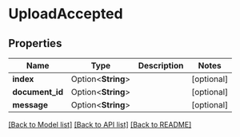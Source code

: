 # UploadAccepted

## Properties

Name | Type | Description | Notes
------------ | ------------- | ------------- | -------------
**index** | Option<**String**> |  | [optional]
**document_id** | Option<**String**> |  | [optional]
**message** | Option<**String**> |  | [optional]

[[Back to Model list]](../README.md#documentation-for-models) [[Back to API list]](../README.md#documentation-for-api-endpoints) [[Back to README]](../README.md)


